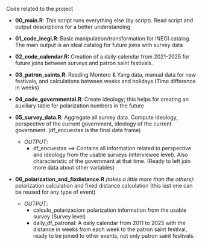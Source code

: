Code related to the project

- **00_main.R**: This script runs everything else (by script). Read script and output descriptions for a better understanding

- **01_code_inegi.R**: Basic manipulation/transformation for INEGI catalog. The main output is an ideal catalog for future joins with survey data

- **02_code_calendar.R:** Creation of a daily calendar from 2021-2025 for future joins between surveys and patron saint festivals.

- **03_patron_saints.R**: Reading Montero & Yang data, manual data for new festivals, and calculations between weeks and holidays (Time difference in weeks) 

- **04_code_governmental.R**: Create ideology; this helps for creating an auxiliary table for polarization numbers in the future

- **05_survey_data.R**: Aggregate all survey data. Compute ideology, perspective of the current government, ideology of the current government. (df_encuestas is the final data frame) 
  - *OUTPUT*: 
    - df_encuestas ==> Contains all information related to perspective and ideology from the usable surveys (interviewee level). Also characteristic of the government at that time. (Ready to left join more data about other variables)

- **06_polarization_and_fixdistance.R** *(takes a little more than the others)*: polarization calculation and fixed distance calculation (this last one can be reused for any type of event) 
  - *OUTPUT*: 
    - calculo_polarizacion: polarization information from the usable survey (Survey level) 
    - daily_df_patronal: A daily calendar from 2011 to 2025 with the distance in weeks from each week to the patron saint festival, ready to be joined to other events, not only patron saint festivals. 

